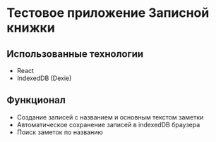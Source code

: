 # Тестовое приложение Записной книжки

## Использованные технологии

- React
- IndexedDB (Dexie)

## Функционал

- Создание записей с названием и основным текстом заметки
- Автоматическое сохранение записей в indexedDB браузера
- Поиск заметок по названию


